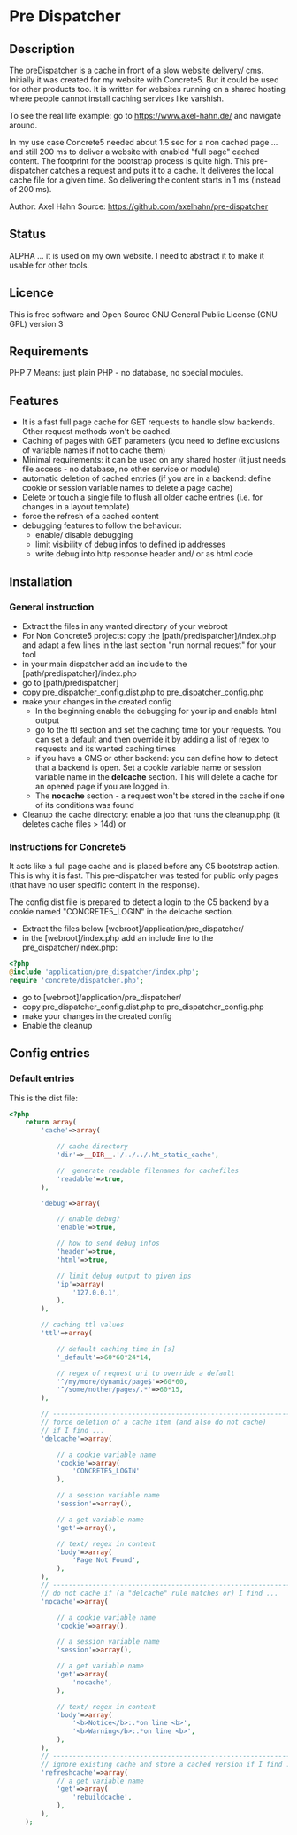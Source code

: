 
# Pre Dispatcher #


## Description ##

The preDispatcher is a cache in front of a slow website delivery/ cms. Initially it was created for my website with Concrete5. But it could be used for other products too.
It is written for websites running on a shared hosting where people cannot install caching services like varshish.

To see the real life example: go to https://www.axel-hahn.de/ and navigate around.

In my use case Concrete5 needed about 1.5 sec for a non cached page ... and still 200 ms to deliver a website with enabled "full page" cached content. The footprint for the bootstrap process is quite high. This pre-dispatcher catches a request and puts it to a cache. It deliveres the local cache file for a given time. So delivering the content starts in 1 ms (instead of 200 ms).

Author: Axel Hahn
Source: https://github.com/axelhahn/pre-dispatcher


## Status ##

ALPHA ... it is used on my own website. 
I need to abstract it to make it usable for other tools.


## Licence ##

This is free software and Open Source 
GNU General Public License (GNU GPL) version 3


## Requirements ##

PHP 7
Means: just plain PHP - no database, no special modules.


## Features ##

* It is a fast full page cache for GET requests to handle slow backends. Other request methods won't be cached.
* Caching of pages with GET parameters (you need to define exclusions of variable names if not to cache them)
* Minimal requirements: it can be used on any shared hoster (it just needs file access - no database, no other service or module)
* automatic deletion of cached entries (if you are in a backend: define cookie or session variable names to delete a page cache)
* Delete or touch a single file to flush all older cache entries (i.e. for changes in a layout template)
* force the refresh of a cached content
* debugging features to follow the behaviour:
   * enable/ disable debugging
   * limit visibility of debug infos to defined ip addresses
   * write debug into http response header and/ or as html code


## Installation ##

### General instruction ###

* Extract the files in any wanted directory of your webroot
* For Non Concrete5 projects: copy the [path/predispatcher]/index.php and adapt a few lines in the last section "run normal request" for your tool
* in your main dispatcher add an include to the [path/predispatcher]/index.php
* go to [path/predispatcher]
* copy pre_dispatcher_config.dist.php to pre_dispatcher_config.php
* make your changes in the created config
  * In the beginning enable the debugging for your ip and enable html output
  * go to the ttl section and set the caching time for your requests. You can set a default and then override it by adding a list of regex to requests and its wanted caching times
  * if you have a CMS or other backend: you can define how to detect that a backend is open. Set a cookie variable name or session variable name in the __delcache__ section. This will delete a cache for an opened page if you are logged in.
  * The __nocache__ section - a request won't be stored in the cache if one of its conditions was found
* Cleanup the cache directory: enable a job that runs the cleanup.php (it deletes cache files > 14d) or 

### Instructions for Concrete5 ###

It acts like a full page cache and is placed before any C5 bootstrap action. This is why it is fast.
This pre-dispatcher was tested for public only pages (that have no user specific content in the response).

The config dist file is prepared to detect a login to the C5 backend by a cookie named "CONCRETE5_LOGIN" in the delcache section. 

* Extract the files below [webroot]/application/pre_dispatcher/
* in the [webroot]/index.php add an include line to the pre_dispatcher/index.php:

``` php
<?php
@include 'application/pre_dispatcher/index.php';
require 'concrete/dispatcher.php';
```

* go to [webroot]/application/pre_dispatcher/
* copy pre_dispatcher_config.dist.php to pre_dispatcher_config.php
* make your changes in the created config
* Enable the cleanup

## Config entries ##


### Default entries ###

This is the dist file:

``` php
<?php
	return array(
		'cache'=>array(

			// cache directory
			'dir'=>__DIR__.'/../../.ht_static_cache',

			//  generate readable filenames for cachefiles
			'readable'=>true,
		),

		'debug'=>array(

			// enable debug?
			'enable'=>true,

			// how to send debug infos
			'header'=>true,
			'html'=>true,

			// limit debug output to given ips
			'ip'=>array(
				'127.0.0.1',
			),
		),

		// caching ttl values
		'ttl'=>array(

			// default caching time in [s]
			'_default'=>60*60*24*14,

			// regex of request uri to override a default
			'^/my/more/dynamic/page$'=>60*60,
			'^/some/nother/pages/.*'=>60*15,
		),

		// ------------------------------------------------------------
		// force deletion of a cache item (and also do not cache) 
		// if I find ...
		'delcache'=>array(

			// a cookie variable name
			'cookie'=>array(
				'CONCRETE5_LOGIN'
			),

			// a session variable name
			'session'=>array(),

			// a get variable name
			'get'=>array(),

			// text/ regex in content
			'body'=>array(
				'Page Not Found',
			),
		),
		// ------------------------------------------------------------
		// do not cache if (a "delcache" rule matches or) I find ...
		'nocache'=>array(

			// a cookie variable name
			'cookie'=>array(),

			// a session variable name
			'session'=>array(),

			// a get variable name
			'get'=>array(
				'nocache',
			),

			// text/ regex in content
			'body'=>array(
				'<b>Notice</b>:.*on line <b>',
				'<b>Warning</b>:.*on line <b>',
			),
		),
		// ------------------------------------------------------------
		// ignore existing cache and store a cached version if I find ...
		'refreshcache'=>array(
			// a get variable name
			'get'=>array(
				'rebuildcache',
			),
		),
	);

```